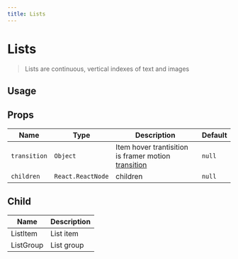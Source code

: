 ```yaml
---
title: Lists
---
```


# Lists

> Lists are continuous, vertical indexes of text and images

## Usage

<usage name="list"></usage>

## Props

| Name         | Type              | Description                                                                                                                 | Default |
| ------------ | ----------------- | --------------------------------------------------------------------------------------------------------------------------- | ------- |
| `transition` | `Object`          | Item hover trantisition is framer motion <a target="_blank" href="https://www.framer.com/motion/transition/">transition</a> | `null`  |
| `children`   | `React.ReactNode` | children                                                                                                                    | `null`  |

## Child

| Name      | Description |
| --------- | ----------- |
| ListItem  | List item   |
| ListGroup | List group  |

